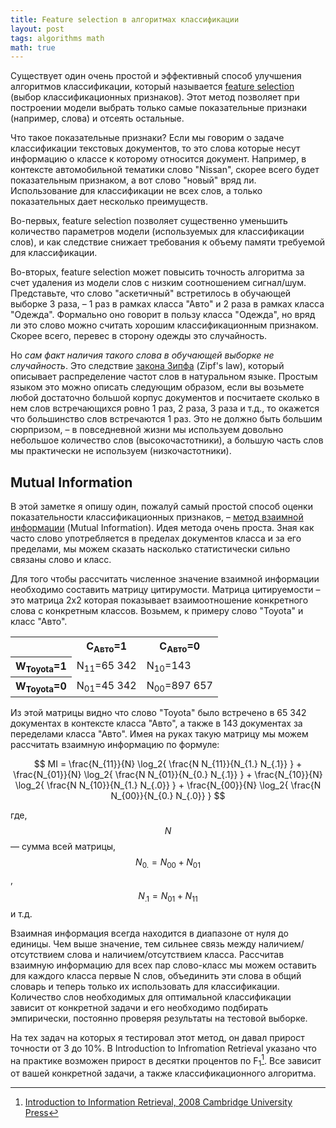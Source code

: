 ```yaml
---
title: Feature selection в алгоритмах классификации
layout: post
tags: algorithms math
math: true
---
```


Существует один очень простой и эффективный способ улучшения алгоритмов классификации, который называется [feature selection][ref-fs] (выбор классификационных признаков). Этот метод позволяет при построении модели выбрать только самые показательные признаки (например, слова) и отсеять остальные.

<!-- excerpt -->

Что такое показательные признаки? Если мы говорим о задаче классификации текстовых документов, то это слова которые несут информацию о классе к которому относится документ. Например, в контексте автомобильной тематики слово "Nissan", скорее всего будет показательным признаком, а вот слово "новый" вряд ли. Использование для классификации не всех слов, а только показательных дает несколько преимуществ.

Во-первых, feature selection позволяет существенно уменьшить количество параметров модели (используемых для классификации слов), и как следствие снижает требования к объему памяти требуемой для классификации.

Во-вторых, feature selection может повысить точность алгоритма за счет удаления из модели слов с низким соотношением сигнал/шум. Представьте, что слово "аскетичный" встретилось в обучающей выборке 3 раза, – 1 раз в рамках класса "Авто" и 2 раза в рамках класса "Одежда". Формально оно говорит в пользу класса "Одежда", но вряд ли это слово можно считать хорошим классификационным признаком. Скорее всего, перевес в сторону одежды это случайность.

Но _сам факт наличия такого слова в обучающей выборке не случайность_. Это следствие [закона Зипфа][ref-zipf's-law] (Zipf's law), который описывает распределение частот слов в натуральном языке. Простым языком это можно описать следующим образом, если вы возьмете любой достаточно большой корпус документов и посчитаете сколько в нем слов встречающихся ровно 1 раз, 2 раза, 3 раза и т.д., то окажется что большинство слов встречаются 1 раз. Это не должно быть большим сюрпризом, – в повседневной жизни мы используем довольно небольшое количество слов (высокочастотники), а большую часть слов мы практически не используем (низкочастотники).

## Mutual Information

В этой заметке я опишу один, пожалуй самый простой способ оценки показательности классификационных признаков, – [метод взаимной информации][ref-mi] (Mutual Information). Идея метода очень проста. Зная как часто слово употребляется в пределах документов класса и за его пределами, мы можем сказать насколько статистически сильно связаны слово и класс.

Для того чтобы рассчитать численное значение взаимной информации необходимо составить матрицу цитирумости. Матрица цитируемости – это матрица 2x2 которая показывает взаимоотношение конкретного слова с конкретным классов. Возьмем, к примеру слово "Toyota" и класс "Авто".

<table align="center">
	<tr>
		<th></th>
		<th>C<sub>Авто</sub>=1</th>
		<th>C<sub>Авто</sub>=0</th>
	</tr>
	<tr>
		<th>W<sub>Toyota</sub>=1</th>
		<td>N<sub>11</sub>=65 342</td>
		<td>N<sub>10</sub>=143</td>
	</tr>
	<tr>
		<th>W<sub>Toyota</sub>=0</th>
		<td>N<sub>01</sub>=45 342</td>
		<td>N<sub>00</sub>=897 657</td>
	</tr>
</table>

Из этой матрицы видно что слово "Toyota" было встречено в 65 342 документах в контексте класса "Авто", а также в 143 документах за переделами класса "Авто". Имея на руках такую матрицу мы можем рассчитать взаимную информацию по формуле:

$$ MI =
\frac{N_{11}}{N} \log_2{ \frac{N N_{11}}{N_{1.} N_{.1}} } +
\frac{N_{01}}{N} \log_2{ \frac{N N_{01}}{N_{0.} N_{.1}} } + 
\frac{N_{10}}{N} \log_2{ \frac{N N_{10}}{N_{1.} N_{.0}} } +
\frac{N_{00}}{N} \log_2{ \frac{N N_{00}}{N_{0.} N_{.0}} } $$

где, $$ N $$ — сумма всей матрицы, $$ N_{0.} = N_{00} + N_{01} $$, $$ N_{.1} = N_{01} + N_{11} $$ и т.д.

Взаимная информация всегда находится в диапазоне от нуля до единицы. Чем выше значение, тем сильнее связь между наличием/отсутствием слова и наличием/отсутствием класса. Рассчитав взаимную информацию для всех пар слово-класс мы можем оставить для каждого класса первые N слов, объединить эти слова в общий словарь и теперь только их использовать для классификации. Количество слов необходимых для оптимальной классификации зависит от конкретной задачи и его необходимо подбирать эмпирически, постоянно проверяя результаты на тестовой выборке.

На тех задач на которых я тестировал этот метод, он давал прирост точности от 3 до 10%. В Introduction to Infromation Retrieval указано что на практике возможен прирост в десятки процентов по F<sub>1</sub>[^ref-mi-performance]. Все зависит от вашей конкретной задачи, а также классификационного алгоритма.

[ref-fs]: http://en.wikipedia.org/wiki/Feature_selection
[ref-zipf's-law]: http://ru.wikipedia.org/wiki/Закон_Ципфа
[ref-mi]: http://nlp.stanford.edu/IR-book/html/htmledition/mutual-information-1.html
[^ref-mi-performance]: [Introduction to Information Retrieval, 2008 Cambridge University Press](http://nlp.stanford.edu/IR-book/html/htmledition/mutual-information-1.html#fig:mccallum)